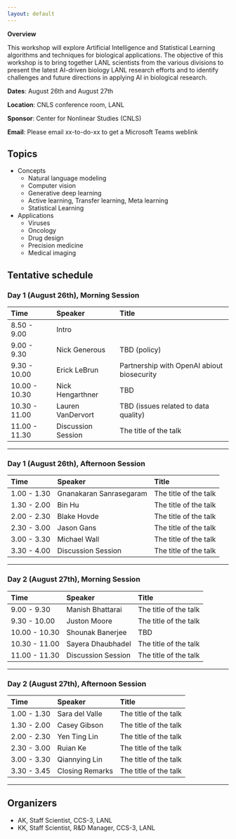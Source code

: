 ```yaml
---
layout: default
---
```


**Overview**

This workshop will explore Artificial Intelligence and Statistical Learning algorithms and techniques for biological applications. The objective of this workshop is to bring together LANL scientists from the various divisions to present the latest AI-driven biology LANL research efforts and to identify challenges and future directions in applying AI in biological research.


<!--[Link to another page](./another-page.html).--> 

**Dates**: August 26th and August 27th

**Location**: CNLS conference room, LANL

**Sponsor**: Center for Nonlinear Studies (CNLS) 

**Email**: Please email xx-to-do-xx to get a Microsoft Teams weblink

## Topics

- Concepts
    - Natural language modeling
    - Computer vision
    - Generative deep learning
    - Active learning, Transfer learning, Meta learning
    - Statistical Learning
-  Applications
    - Viruses
    - Oncology
    - Drug design
    - Precision medicine
    - Medical imaging

## Tentative schedule

### Day 1 (August 26th), Morning Session

| Time           | Speaker            | Title                                            |
|:---------------|:-------------------|:-------------------------------------------------|
| 8.50 - 9.00    | Intro              |                                                  |
| 9.00 - 9.30    | Nick Generous      | TBD (policy)                                     |
| 9.30 - 10.00   | Erick LeBrun       | Partnership with OpenAI abiout biosecurity       |
| 10.00 - 10.30  | Nick Hengarthner   | TBD                                              |
| 10.30 - 11.00  | Lauren VanDervort  | TBD (issues related to data quality)             |
| 11.00 - 11.30  | Discussion Session | The title of the talk                            |

* * *

### Day 1 (August 26th), Afternoon Session

| Time           | Speaker                   | Title                                            |
|:---------------|:--------------------------|:-------------------------------------------------|
| 1.00 - 1.30    | Gnanakaran Sanrasegaram   | The title of the talk                            |
| 1.30 - 2.00    | Bin Hu                    | The title of the talk                            |
| 2.00 - 2.30    | Blake Hovde               | The title of the talk                            |
| 2.30 - 3.00    | Jason Gans                | The title of the talk                            |
| 3.00 - 3.30    | Michael Wall              | The title of the talk                            |
| 3.30 - 4.00    | Discussion Session        | The title of the talk                            |

* * *


### Day 2 (August 27th), Morning Session

| Time           | Speaker            | Title                                            |
|:---------------|:-------------------|:-------------------------------------------------|
| 9.00 - 9.30    | Manish Bhattarai   | The title of the talk                            |
| 9.30 - 10.00   | Juston Moore       | The title of the talk                            |
| 10.00 - 10.30  | Shounak Banerjee   | TBD                                              |
| 10.30 - 11.00  | Sayera Dhaubhadel  | The title of the talk                            |
| 11.00 - 11.30  | Discussion Session | The title of the talk                            |

* * *


### Day 2 (August 27th), Afternoon Session

| Time           | Speaker            | Title                                            |
|:---------------|:-------------------|:-------------------------------------------------|
| 1.00 - 1.30    | Sara del Valle     | The title of the talk                            |
| 1.30 - 2.00    | Casey Gibson       | The title of the talk                            |
| 2.00 - 2.30    | Yen Ting Lin       | The title of the talk                            |
| 2.30 - 3.00    | Ruian Ke           | The title of the talk                            |
| 3.00 - 3.30    | Qiannying Lin      | The title of the talk                            |
| 3.30 - 3.45    | Closing Remarks    | The title of the talk                            |

* * *

## Organizers

*   AK, Staff Scientist, CCS-3, LANL
*   KK, Staff Scientist, R&D Manager, CCS-3, LANL

